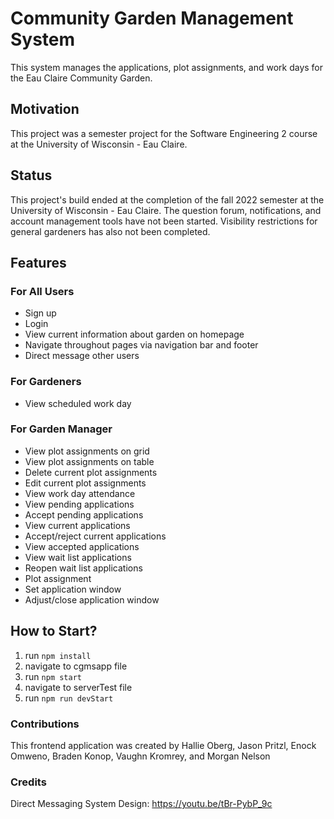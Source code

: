# Community Garden Management System
This system manages the applications, plot assignments, and work days for the Eau Claire Community
Garden.

## Motivation
This project was a semester project for the Software Engineering 2 course at
the University of Wisconsin - Eau Claire.

## Status
This project's build ended at the completion of the fall 2022 semester at the University of Wisconsin - Eau Claire. The question forum,
notifications, and account management tools have not been started. Visibility restrictions for general gardeners has also not been completed.

## Features
### For All Users
* Sign up
* Login
* View current information about garden on homepage
* Navigate throughout pages via navigation bar and footer
* Direct message other users

### For Gardeners
* View scheduled work day

### For Garden Manager
* View plot assignments on grid
* View plot assignments on table
* Delete current plot assignments
* Edit current plot assignments
* View work day attendance
* View pending applications
* Accept pending applications
* View current applications
* Accept/reject current applications
* View accepted applications
* View wait list applications
* Reopen wait list applications
* Plot assignment
* Set application window
* Adjust/close application window

## How to Start?
1. run `npm install`
2. navigate to cgmsapp file
3. run `npm start`
4. navigate to serverTest file
5. run `npm run devStart`

### Contributions
This frontend application was created by Hallie Oberg, Jason Pritzl, Enock Omweno,
Braden Konop, Vaughn Kromrey, and Morgan Nelson

### Credits
Direct Messaging System Design: https://youtu.be/tBr-PybP_9c

